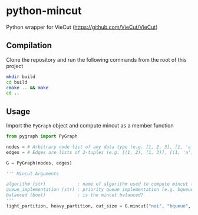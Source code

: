 # python-mincut
Python wrapper for VieCut (https://github.com/VieCut/VieCut)

## Compilation
Clone the repository and run the following commands from the root of this project
```bash
mkdir build
cd build
cmake .. && make
cd ..
```
## Usage
Import the `PyGraph` object and compute mincut as a member function
```Python
from pygraph import PyGraph

nodes = # Arbitrary node list of any data type (e.g. [1, 2, 3], [1, 'a', 0.5], etc.)
edges = # Edges are lists of 2-tuples (e.g. [(1, 2), (1, 3)], [(1, 'a'), (0.5, 1)], etc.). The elements in the tuples must be in the node list.

G = PyGraph(nodes, edges)

''' Mincut Arguments

algorithm (str)            : name of algorithm used to compute mincut (e.g. noi, vc, cactus)
queue_implementation (str) : priority queue implementation (e.g. bqueue, bstack, heap)
balanced (bool)            : is the mincut balanced?
'''
light_partition, heavy_partition, cut_size = G.mincut("noi", "bqueue", False)
```
